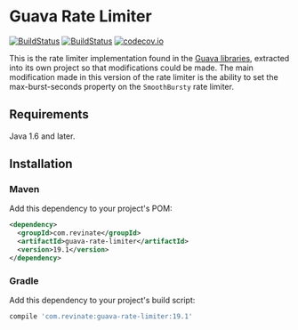 # Guava Rate Limiter

[![BuildStatus](https://travis-ci.org/revinate/guava-rate-limiter.svg?branch=master)](https://travis-ci.org/revinate/guava-rate-limiter)
[![BuildStatus](https://maven-badges.herokuapp.com/maven-central/com.revinate/guava-rate-limiter/badge.svg)](https://maven-badges.herokuapp.com/maven-central/com.revinate/guava-rate-limiter)
[![codecov.io](https://codecov.io/github/revinate/guava-rate-limiter/coverage.svg?branch=master)](https://codecov.io/github/revinate/guava-rate-limiter?branch=master)

This is the rate limiter implementation found in the [Guava libraries](https://github.com/google/guava), extracted into
its own project so that modifications could be made. The main modification made in this version of the rate limiter is
the ability to set the max-burst-seconds property on the `SmoothBursty` rate limiter.

## Requirements

Java 1.6 and later.

## Installation

### Maven

Add this dependency to your project's POM:

```xml
<dependency>
  <groupId>com.revinate</groupId>
  <artifactId>guava-rate-limiter</artifactId>
  <version>19.1</version>
</dependency>
```

### Gradle

Add this dependency to your project's build script:

```groovy
compile 'com.revinate:guava-rate-limiter:19.1'
```
